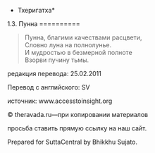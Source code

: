 * Тхеригатха*

1\.3\. Пунна
\=\=\=\=\=\=\=\=\=\=

> Пунна, благими качествами расцвети,  
> Словно луна на полнолунье\.  
> И мудростью в безмерной полноте  
> Взорви пучину тьмы\.

редакция перевода: 25\.02\.2011

Перевод с английского: SV

источник: www\.accesstoinsight\.org

© theravada\.ru—при копировании материалов

просьба ставить прямую ссылку на наш сайт\.

Prepared for SuttaCentral by Bhikkhu Sujato\.